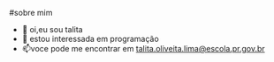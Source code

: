 #sobre mim 
- 👀 oi,eu sou talita
- 🌱 estou interessada em programação
- 📫voce pode  me encontrar em talita.oliveita.lima@escola.pr.gov.br


